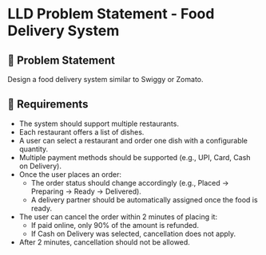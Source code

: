 # LLD Problem Statement - Food Delivery System

## 💬 Problem Statement

Design a food delivery system similar to Swiggy or Zomato.

## 📌 Requirements

- The system should support multiple restaurants.
- Each restaurant offers a list of dishes.
- A user can select a restaurant and order one dish with a configurable quantity.
- Multiple payment methods should be supported (e.g., UPI, Card, Cash on Delivery).
- Once the user places an order:
  - The order status should change accordingly (e.g., Placed → Preparing → Ready → Delivered).
  - A delivery partner should be automatically assigned once the food is ready.
- The user can cancel the order within 2 minutes of placing it:
  - If paid online, only 90% of the amount is refunded.
  - If Cash on Delivery was selected, cancellation does not apply.
- After 2 minutes, cancellation should not be allowed.

